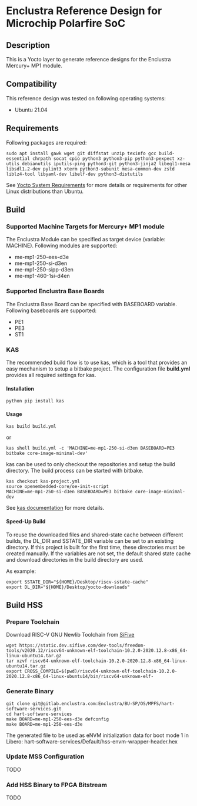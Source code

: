 # Enclustra Reference Design for Microchip Polarfire SoC

## Description

This is a Yocto layer to generate reference designs for the Enclustra
Mercury+ MP1 module.

## Compatibility

This reference design was tested on following operating systems:

- Ubuntu 21.04

## Requirements

Following packages are required:

    sudo apt install gawk wget git diffstat unzip texinfo gcc build-essential chrpath socat cpio python3 python3-pip python3-pexpect xz-utils debianutils iputils-ping python3-git python3-jinja2 libegl1-mesa libsdl1.2-dev pylint3 xterm python3-subunit mesa-common-dev zstd liblz4-tool libyaml-dev libelf-dev python3-distutils

See [Yocto System Requirements](https://docs.yoctoproject.org/3.4.2/ref-manual/system-requirements.html?highlight=host) for more details or requirements for other Linux distributions than Ubuntu.

## Build 

### Supported Machine Targets for Mercury+ MP1 module

The Enclustra Module can be specified as target device (variable: MACHINE). Following modules are supported:

- me-mp1-250-ees-d3e
- me-mp1-250-si-d3en
- me-mp1-250-sipp-d3en
- me-mp1-460-1si-d4en

### Supported Enclustra Base Boards

The Enclustra Base Board can be specified with BASEBOARD variable. Following baseboards are supported:

- PE1
- PE3
- ST1

### KAS

The recommended build flow is to use kas, which is a tool that provides an easy mechanism to setup a bitbake project. The configuration file **build.yml** provides all required settings for kas.

#### Installation

    python pip install kas

#### Usage

    kas build build.yml

or

    kas shell build.yml -c 'MACHINE=me-mp1-250-si-d3en BASEBOARD=PE3 bitbake core-image-minimal-dev'

kas can be used to only checkout the repositories and setup the build directory. The build process can be started with bitbake.

    kas checkout kas-project.yml
    source openembedded-core/oe-init-script
    MACHINE=me-mp1-250-si-d3en BASEBOARD=PE3 bitbake core-image-minimal-dev

See [kas documentation](https://kas.readthedocs.io/en/latest/command-line.html) for more details.

#### Speed-Up Build

To reuse the downloaded files and shared-state cache between different builds, the DL_DIR and SSTATE_DIR variable can be set to an existing directory.
If this project is built for the first time, these directories must be created manually. If the variables are not set, the default shared state cache and download directories in the build directory are used.

As example:

    export SSTATE_DIR="${HOME}/Desktop/riscv-sstate-cache"
    export DL_DIR="${HOME}/Desktop/yocto-downloads"

## Build HSS

### Prepare Toolchain

Download RISC-V GNU Newlib Toolchain from [SiFive](https://github.com/sifive/freedom-tools/releases)

    wget https://static.dev.sifive.com/dev-tools/freedom-tools/v2020.12/riscv64-unknown-elf-toolchain-10.2.0-2020.12.8-x86_64-linux-ubuntu14.tar.gz
    tar xzvf riscv64-unknown-elf-toolchain-10.2.0-2020.12.8-x86_64-linux-ubuntu14.tar.gz
    export CROSS_COMPILE=$(pwd)/riscv64-unknown-elf-toolchain-10.2.0-2020.12.8-x86_64-linux-ubuntu14/bin/riscv64-unknown-elf-

### Generate Binary

    git clone git@gitlab.enclustra.com:Enclustra/BU-SP/OS/MPFS/hart-software-services.git
    cd hart-software-services
    make BOARD=me-mp1-250-ees-d3e defconfig
    make BOARD=me-mp1-250-ees-d3e

The generated file to be used as eNVM initialization data for boot mode 1 in Libero: hart-software-services/Default/hss-envm-wrapper-header.hex

### Update MSS Configuration

TODO

### Add HSS Binary to FPGA Bitstream

TODO
